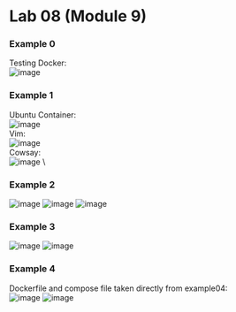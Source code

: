 # Lab 08 (Module 9)
### Example 0
Testing Docker: \
![image](https://user-images.githubusercontent.com/70230763/160156121-3fff57a9-2402-43e5-a75e-e42bc322605e.png)

### Example 1
Ubuntu Container: \
![image](https://user-images.githubusercontent.com/70230763/160159334-9ca97f44-f3a1-4013-af45-ca2d9ff4b6ae.png)\
Vim: \
![image](https://user-images.githubusercontent.com/70230763/160159601-61130e67-2e80-44b7-a0a9-9219f7b91333.png) \
Cowsay: \
![image](https://user-images.githubusercontent.com/70230763/160159903-7591b57e-5ec0-4e12-a35c-5c962afdc2ed.png) \



### Example 2
![image](https://user-images.githubusercontent.com/70230763/160158366-3ba50db5-afa2-494c-857c-ee79f7b95374.png)
![image](https://user-images.githubusercontent.com/70230763/160158574-0b361b19-ca08-4324-9195-f5cbd84e6f16.png)
![image](https://user-images.githubusercontent.com/70230763/160158439-7f2dab97-d0c4-43f0-8550-9ecf39a6ef14.png)

### Example 3
![image](https://user-images.githubusercontent.com/70230763/160164250-bf2c2406-99df-46cf-8ccd-22362aa09ef2.png)
![image](https://user-images.githubusercontent.com/70230763/160164328-663b743f-292d-48ae-9730-4c68a4f833a2.png)

### Example 4
Dockerfile and compose file taken directly from example04: \
![image](https://user-images.githubusercontent.com/70230763/160172807-1823892a-3f05-499b-8e41-14462d355e51.png)
![image](https://user-images.githubusercontent.com/70230763/160171769-04ef1aaf-6cee-4f45-bcff-91fb425d91c7.png)
